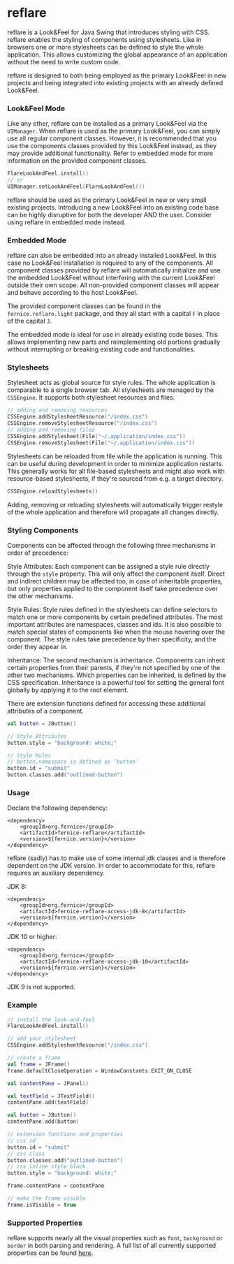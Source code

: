 # reflare

reflare is a Look&Feel for Java Swing that introduces styling with CSS. reflare enables the styling of components using stylesheets. Like in browsers one or
more stylesheets can be defined to style the whole application. This allows customizing the global appearance of an application without the need to write custom
code.

reflare is designed to both being employed as the primary Look&Feel in new projects and being integrated into existing projects with an already defined
Look&Feel.

### Look&Feel Mode

Like any other, reflare can be installed as a primary Look&Feel via the `UIManager`. When reflare is used as the primary Look&Feel, you can simply use all
regular component classes. However, it is recommended that you use the components classes provided by this Look&Feel instead, as they may provide additional
functionality. Refer to embedded mode for more information on the provided component classes.

```kotlin
FlareLookAndFeel.install()
// or
UIManager.setLookAndFeel(FlareLookAndFeel())
```

reflare should be used as the primary Look&Feel in new or very small existing projects. Introducing a new Look&Feel into an existing code base can be highly
disruptive for both the developer AND the user. Consider using reflare in embedded mode instead.

### Embedded Mode

reflare can also be embedded into an already installed Look&Feel. In this case no Look&Feel installation is required to any of the components. All component
classes provided by reflare will automatically initialize and use the embedded Look&Feel without interfering with the current Look&Feel outside their own scope.
All non-provided component classes will appear and behave according to the host Look&Feel.

The provided component classes can be found in the `fernice.reflare.light` package, and they all start with a capital `F` in place of the capital `J`.

The embedded mode is ideal for use in already existing code bases. This allows implementing new parts and reimplementing old portions gradually without
interrupting or breaking existing code and functionalities.

### Stylesheets

Stylesheet acts as global source for style rules. The whole application is comparable to a single browser tab. All stylesheets are managed by the `CSSEngine`.
It supports both stylesheet resources and files.

```kotlin
// adding and removing resources
CSSEngine.addStylesheetResource("/index.css")
CSSEngine.removeStylesheetResource("/index.css")
// adding and removing files
CSSEngine.addStylesheet(File("~/.application/index.css"))
CSSEngine.removeStylesheet(File("~/.application/index.css"))
```

Stylesheets can be reloaded from file while the application is running. This can be useful during development in order to minimize application restarts. This
generally works for all file-based stylesheets and might also work with resource-based stylesheets, if they're sourced from e.g. a target directory.

```kotlin
CSSEngine.reloadStylesheets()
```

Adding, removing or reloading stylesheets will automatically trigger restyle of the whole application and therefore will propagate all changes directly.

### Styling Components

Components can be affected through the following three mechanisms in order of precedence:

Style Attributes: Each component can be assigned a style rule directly through the `style` property. This will only affect the component itself. Direct and
indirect children may be affected too, in case of inheritable properties, but only properties applied to the component itself take precedence over the other
mechanisms.

Style Rules: Style rules defined in the stylesheets can define selectors to match one or more components by certain predefined attributes. The most important
attributes are namespaces, classes and ids. It is also possible to match special states of components like when the mouse hovering over the component. The style
rules take precedence by their specificity, and the order they appear in.

Inheritance: The second mechanism is inheritance. Components can inherit certain properties from their parents, if they're not specified by one of the other two
mechanisms. Which properties can be inherited, is defined by the CSS specification. Inheritance is a powerful tool for setting the general font globally by
applying it to the root element.

There are extension functions defined for accessing these additional attributes of a component.

```kotlin
val button = JButton()

// Style Attributes
button.style = "background: white;"

// Style Rules
// button.namespace is defined as 'button'
button.id = "submit"
button.classes.add("outlined-button")
```

### Usage

Declare the following dependency:

```
<dependency>
    <groupId>org.fernice</groupId>
    <artifactId>fernice-reflare</artifactId>
    <version>${fernice.version}</version>
</dependency>
```

reflare (sadly) has to make use of some internal jdk classes and is therefore dependent on the JDK version. In order to accommodate for this, reflare requires
an auxiliary dependency.

JDK 8:

```
<dependency>
    <groupId>org.fernice</groupId>
    <artifactId>fernice-reflare-access-jdk-8</artifactId>
    <version>${fernice.version}</version>
</dependency>
```

JDK 10 or higher:

```
<dependency>
    <groupId>org.fernice</groupId>
    <artifactId>fernice-reflare-access-jdk-10</artifactId>
    <version>${fernice.version}</version>
</dependency>
```

JDK 9 is not supported.

### Example

```kotlin
// install the look-and-feel
FlareLookAndFeel.install()

// add your stylesheet
CSSEngine.addStylesheetResource("/index.css")

// create a frame
val frame = JFrame()
frame.defaultCloseOperation = WindowConstants.EXIT_ON_CLOSE

val contentPane = JPanel()

val textField = JTextField()
contentPane.add(textField)

val button = JButton()
contentPane.add(button)

// extension functions and properties
// css id
button.id = "submit"
// css class
button.classes.add("outlined-button")
// css inline style block
button.style = "background: white;"

frame.contentPane = contentPane

// make the frame visible
frame.isVisible = true
```

### Supported Properties

reflare supports nearly all the visual properties such as `font`, `background` or `border` in both parsing and rendering. A full list of all currently supported
properties can be found [here](SUPPORTED.md).